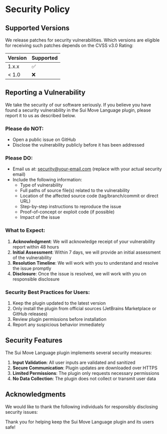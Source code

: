 # Security Policy

## Supported Versions

We release patches for security vulnerabilities. Which versions are eligible for receiving such patches depends on the CVSS v3.0 Rating:

| Version | Supported          |
| ------- | ------------------ |
| 1.x.x   | :white_check_mark: |
| < 1.0   | :x:                |

## Reporting a Vulnerability

We take the security of our software seriously. If you believe you have found a security vulnerability in the Sui Move Language plugin, please report it to us as described below.

### Please do NOT:
- Open a public issue on GitHub
- Disclose the vulnerability publicly before it has been addressed

### Please DO:
- Email us at: security@your-email.com (replace with your actual security email)
- Include the following information:
  - Type of vulnerability
  - Full paths of source file(s) related to the vulnerability
  - Location of the affected source code (tag/branch/commit or direct URL)
  - Step-by-step instructions to reproduce the issue
  - Proof-of-concept or exploit code (if possible)
  - Impact of the issue

### What to Expect:
1. **Acknowledgment**: We will acknowledge receipt of your vulnerability report within 48 hours
2. **Initial Assessment**: Within 7 days, we will provide an initial assessment of the vulnerability
3. **Resolution Timeline**: We will work with you to understand and resolve the issue promptly
4. **Disclosure**: Once the issue is resolved, we will work with you on responsible disclosure

### Security Best Practices for Users:
1. Keep the plugin updated to the latest version
2. Only install the plugin from official sources (JetBrains Marketplace or GitHub releases)
3. Review plugin permissions before installation
4. Report any suspicious behavior immediately

## Security Features

The Sui Move Language plugin implements several security measures:

1. **Input Validation**: All user inputs are validated and sanitized
2. **Secure Communication**: Plugin updates are downloaded over HTTPS
3. **Limited Permissions**: The plugin only requests necessary permissions
4. **No Data Collection**: The plugin does not collect or transmit user data

## Acknowledgments

We would like to thank the following individuals for responsibly disclosing security issues:

<!-- Add names of security researchers who have helped -->

Thank you for helping keep the Sui Move Language plugin and its users safe!
